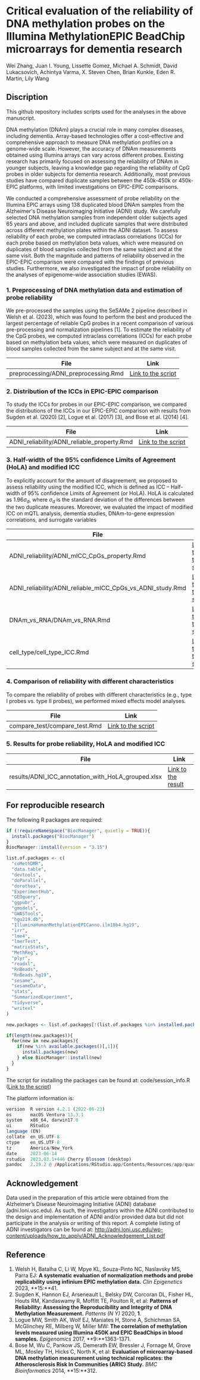 # Critical evaluation of the reliability of DNA methylation probes on the Illumina MethylationEPIC BeadChip microarrays for dementia research

Wei Zhang, Juan I. Young, Lissette Gomez, Michael A. Schmidt, David Lukacsovich, Achintya Varma, X. Steven Chen, Brian Kunkle, Eden R. Martin, Lily Wang

## Discription

This github repository includes scripts used for the analyses in the above manuscript.

DNA methylation (DNAm) plays a crucial role in many complex diseases, including dementia. Array-based technologies offer a cost-effective and comprehensive approach to measure DNA methylation profiles on a genome-wide scale. However, the accuracy of DNAm measurements obtained using Illumina arrays can vary across different probes. Existing research has primarily focused on assessing the reliability of DNAm in younger subjects, leaving a knowledge gap regarding the reliability of CpG probes in older subjects for dementia research. Additionally, most previous studies have compared duplicate samples between the 450k-450k or 450k-EPIC platforms, with limited investigations on EPIC-EPIC comparisons.

We conducted a comprehensive assessment of probe reliability on the Illumina EPIC arrays using 138 duplicated blood DNAm samples from the Alzheimer's Disease Neuroimaging Initiative (ADNI) study. We carefully selected DNA methylation samples from independent older subjects aged 65 years and above, and included duplicate samples that were distributed across different methylation plates within the ADNI dataset. To assess reliability of each probe, we computed intraclass correlations (ICCs) for each probe based on methylation beta values, which were measured on duplicates of blood samples collected from the same subject and at the same visit. Both the magnitude and patterns of reliability observed in the EPIC-EPIC comparison were compared with the findings of previous studies. Furthermore, we also investigated the impact of probe reliability on the analyses of epigenome-wide association studies (EWAS).



### 1. Preprocessing of DNA methylation data and estimation of probe reliability

We pre-processed the samples using the SeSAMe 2 pipeline described in Welsh et al. (2023), which was found to perform the best and produced the largest percentage of reliable CpG probes in a recent comparison of various pre-processing and normalization pipelines [1]. To estimate the reliability of the CpG probes, we computed intraclass correlations (ICCs) for each probe based on methylation beta values, which were measured on duplicates of blood samples collected from the same subject and at the same visit. 

| File                                 | Link                                                         |
| ------------------------------------ | ------------------------------------------------------------ |
| preprocessing/ADNI_preprocessing.Rmd | [Link to the script](https://github.com/TransBioInfoLab/DNAm-reliability/blob/main/code/preprocessing/ADNI_preprocessing.Rmd) |



### 2. Distribution of the ICCs in EPIC-EPIC comparison 

To study the ICCs for probes in our EPIC-EPIC comparison, we compared the distributions of the ICCs in our EPIC-EPIC comparison with results from Sugden et al. (2020) [2], Logue et al. (2017) [3], and Bose et al. (2014) [4]. 

| File                                        | Link                                                         |
| ------------------------------------------- | ------------------------------------------------------------ |
| ADNI_reliability/ADNI_reliable_property.Rmd | [Link to the script](https://github.com/TransBioInfoLab/DNAm-reliability/blob/main/code/ADNI_reliability/ADNI_reliable_property.Rmd) |



### 3. Half-width of the 95% confidence Limits of Agreement (HoLA) and modified ICC

To explicitly account for the amount of disagreement, we proposed to assess reliability using the modified ICC, which is defined as ICC – Half-width of 95% confidence Limits of Agreement (or HoLA). HoLA is calculated as $1.96\sigma_d$, where $\sigma_d$ is the standard deviation of the differences between the two duplicate measures. Moreover, we evaluated the impact of modified ICC on mQTL analysis, dementia studies, DNAm-to-gene expression correlations, and surrogate variables 

| File                                                       | Link                                                         |
| ---------------------------------------------------------- | ------------------------------------------------------------ |
| ADNI_reliability/ADNI_mICC_CpGs_property.Rmd               | [Link to the script](https://github.com/TransBioInfoLab/DNAm-reliability/blob/main/code/ADNI_reliability/ADNI_mICC_CpGs_property.Rmd) |
| ADNI_reliability/ADNI_reliable_mICC_CpGs_vs_ADNI_study.Rmd | [Link to the script](https://github.com/TransBioInfoLab/DNAm-reliability/blob/main/code/ADNI_reliability/ADNI_reliable_mICC_CpGs_vs_ADNI_study.Rmd) |
| DNAm_vs_RNA/DNAm_vs_RNA.Rmd                                | [Link to the script](https://github.com/TransBioInfoLab/DNAm-reliability/blob/main/code/DNAm_vs_RNA/DNAm_vs_RNA.Rmd) |
| cell_type/cell_type_ICC.Rmd                                | [Link to the script](https://github.com/TransBioInfoLab/DNAm-reliability/blob/main/code/cell_type/cell_type_ICC.Rmd) |



### 4. Comparison of reliability with different characteristics

To compare the reliability of probes with different characteristics (e.g., type I probes vs. type II probes), we performed mixed effects model analyses.

| File                          | Link                                                         |
| ----------------------------- | ------------------------------------------------------------ |
| compare_test/compare_test.Rmd | [Link to the script](https://github.com/TransBioInfoLab/DNAm-reliability/blob/main/code/compare_test/compare_test.Rmd) |



### 5. Results for probe reliability, HoLA and modified ICC

| File                                               | Link                                                         |
| -------------------------------------------------- | ------------------------------------------------------------ |
| results/ADNI_ICC_annotation_with_HoLA_grouped.xlsx | [Link to the result](https://github.com/TransBioInfoLab/DNAm-reliability/blob/main/results/ADNI_ICC_annotation_with_HoLA_grouped.xlsx) |



## For reproducible research

The following R packages are required:

```r
if (!requireNamespace("BiocManager", quietly = TRUE)){
  install.packages("BiocManager")
}
BiocManager::install(version = "3.15")

list.of.packages <- c(
  "coMethDMR",
  "data.table",
  "devtools",
  "doParallel",
  "dorothea",
  "ExperimentHub",                                
  "GEOquery",                                     
  "ggpubr",    
  "gmodels",
  "GWASTools",  
  "hgu219.db",
  "IlluminaHumanMethylationEPICanno.ilm10b4.hg19",
  "irr",
  "lme4",
  "lmerTest",
  "matrixStats",
  "MethReg",
  "plyr",                                         
  "readxl", 
  "RnBeads",
  "RnBeads.hg19",
  "sesame",
  "sesameData",
  "stats",                                        
  "SummarizedExperiment",                         
  "tidyverse",                                        
  "writexl"
)

new.packages <- list.of.packages[!(list.of.packages %in% installed.packages()[,"Package"])]

if(length(new.packages)){
  for(new in new.packages){
    if(new %in% available.packages()[,1]){
      install.packages(new)
    } else BiocManager::install(new)
  }
} 
```

The script for installing the packages can be found at: code/session_info.R ([Link to the script](https://github.com/TransBioInfoLab/DNAm-reliability/blob/main/code/session_info.R))

The platform information is:

```r
version  R version 4.2.1 (2022-06-23)
os       macOS Ventura 13.3.1
system   x86_64, darwin17.0
ui       RStudio
language (EN)
collate  en_US.UTF-8
ctype    en_US.UTF-8
tz       America/New_York
date     2023-06-14
rstudio  2023.03.1+446 Cherry Blossom (desktop)
pandoc   2.19.2 @ /Applications/RStudio.app/Contents/Resources/app/quarto/bin/tools/ (via rmarkdown)
```



## Acknowledgement

Data used in the preparation of this article were obtained from the Alzheimer’s Disease Neuroimaging Initiative (ADNI) database (adni.loni.usc.edu). As such, the investigators within the ADNI contributed to the design and implementation of ADNI and/or provided data but did not participate in the analysis or writing of this report. A complete listing of ADNI investigators can be found at: http://adni.loni.usc.edu/wp-content/uploads/how_to_apply/ADNI_Acknowledgement_List.pdf



## Reference

1. Welsh H, Batalha C, Li W, Mpye KL, Souza-Pinto NC, Naslavsky MS, Parra EJ: **A systematic evaluation of normalization methods and probe replicability using infinium EPIC methylation data.** *Clin Epigenetics* 2023, **15:**41.
2. Sugden K, Hannon EJ, Arseneault L, Belsky DW, Corcoran DL, Fisher HL, Houts RM, Kandaswamy R, Moffitt TE, Poulton R, et al: **Patterns of Reliability: Assessing the Reproducibility and Integrity of DNA Methylation Measurement.** *Patterns (N Y)* 2020, **1**.
3. Logue MW, Smith AK, Wolf EJ, Maniates H, Stone A, Schichman SA, McGlinchey RE, Milberg W, Miller MW: **The correlation of methylation levels measured using Illumina 450K and EPIC BeadChips in blood samples.** *Epigenomics* 2017, **9:**1363-1371.
4. Bose M, Wu C, Pankow JS, Demerath EW, Bressler J, Fornage M, Grove ML, Mosley TH, Hicks C, North K, et al: **Evaluation of microarray-based DNA methylation measurement using technical replicates: the Atherosclerosis Risk In Communities (ARIC) Study.** *BMC Bioinformatics* 2014, **15:**312.

